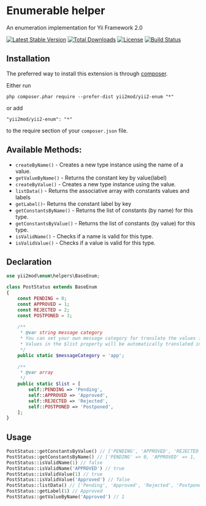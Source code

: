 Enumerable helper
========================================
An enumeration implementation for Yii Framework 2.0

[![Latest Stable Version](https://poser.pugx.org/yii2mod/yii2-enum/v/stable)](https://packagist.org/packages/yii2mod/yii2-enum) [![Total Downloads](https://poser.pugx.org/yii2mod/yii2-enum/downloads)](https://packagist.org/packages/yii2mod/yii2-enum) [![License](https://poser.pugx.org/yii2mod/yii2-enum/license)](https://packagist.org/packages/yii2mod/yii2-enum)
[![Build Status](https://travis-ci.org/yii2mod/yii2-enum.svg?branch=master)](https://travis-ci.org/yii2mod/yii2-enum)

Installation
------------

The preferred way to install this extension is through [composer](http://getcomposer.org/download/).

Either run

```
php composer.phar require --prefer-dist yii2mod/yii2-enum "*"
```

or add

```
"yii2mod/yii2-enum": "*"
```

to the require section of your `composer.json` file.

## Available Methods:

- `createByName()` - Creates a new type instance using the name of a value.
- `getValueByName()` - Returns the constant key by value(label)
- `createByValue()` - Creates a new type instance using the value.
- `listData()` - Returns the associative array with constants values and labels
- `getLabel()`- Returns the constant label by key
- `getConstantsByName()` - Returns the list of constants (by name) for this type.
- `getConstantsByValue()` - Returns the list of constants (by value) for this type.
- `isValidName()` - Checks if a name is valid for this type.
- `isValidValue()` - Checks if a value is valid for this type.

## Declaration

```php
use yii2mod\enum\helpers\BaseEnum;

class PostStatus extends BaseEnum
{
    const PENDING = 0;
    const APPROVED = 1;
    const REJECTED = 2;
    const POSTPONED = 3;
    
    /**
     * @var string message category
     * You can set your own message category for translate the values in the $list property
     * Values in the $list property will be automatically translated in the function `listData()`
     */
    public static $messageCategory = 'app';
    
    /**
     * @var array
     */
    public static $list = [
        self::PENDING => 'Pending',
        self::APPROVED => 'Approved',
        self::REJECTED => 'Rejected',
        self::POSTPONED => 'Postponed',
    ];
}
```
## Usage
```php
PostStatus::getConstantsByValue() // ['PENDING', 'APPROVED', 'REJECTED', 'POSTPONED']
PostStatus::getConstantsByName() // ['PENDING' => 0, 'APPROVED' => 1, 'REJECTED' => 2, 'POSTPONED' => 3]
PostStatus::isValidName(1) // false
PostStatus::isValidName('APPROVED') // true
PostStatus::isValidValue(1) // true
PostStatus::isValidValue('Approved') // false
PostStatus::listData() // ['Pending', 'Approved', 'Rejected', 'Postponed']
PostStatus::getLabel(1) // Approved
PostStatus::getValueByName('Approved') // 1
```

